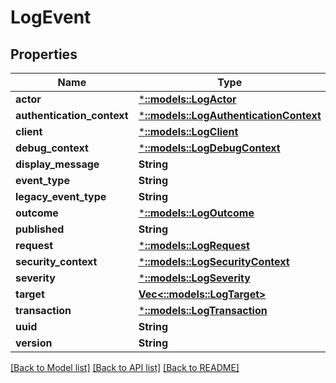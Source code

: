 # LogEvent

## Properties
Name | Type | Description | Notes
------------ | ------------- | ------------- | -------------
**actor** | [***::models::LogActor**](LogActor.md) |  | [optional] 
**authentication_context** | [***::models::LogAuthenticationContext**](LogAuthenticationContext.md) |  | [optional] 
**client** | [***::models::LogClient**](LogClient.md) |  | [optional] 
**debug_context** | [***::models::LogDebugContext**](LogDebugContext.md) |  | [optional] 
**display_message** | **String** |  | [optional] 
**event_type** | **String** |  | [optional] 
**legacy_event_type** | **String** |  | [optional] 
**outcome** | [***::models::LogOutcome**](LogOutcome.md) |  | [optional] 
**published** | **String** |  | [optional] 
**request** | [***::models::LogRequest**](LogRequest.md) |  | [optional] 
**security_context** | [***::models::LogSecurityContext**](LogSecurityContext.md) |  | [optional] 
**severity** | [***::models::LogSeverity**](LogSeverity.md) |  | [optional] 
**target** | [**Vec<::models::LogTarget>**](LogTarget.md) |  | [optional] 
**transaction** | [***::models::LogTransaction**](LogTransaction.md) |  | [optional] 
**uuid** | **String** |  | [optional] 
**version** | **String** |  | [optional] 

[[Back to Model list]](../README.md#documentation-for-models) [[Back to API list]](../README.md#documentation-for-api-endpoints) [[Back to README]](../README.md)


